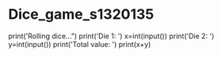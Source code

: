 # Dice_game_s1320135

print('Rolling dice...")
print('Die 1: ')
x=int(input())
print('Die 2: ')
y=int(input())
print('Total value: ')
print(x+y)
